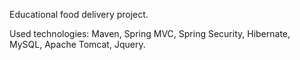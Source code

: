 
Educational food delivery project.

Used technologies: 
  Maven, Spring MVC, Spring Security, Hibernate, MySQL, Apache Tomcat, Jquery.
